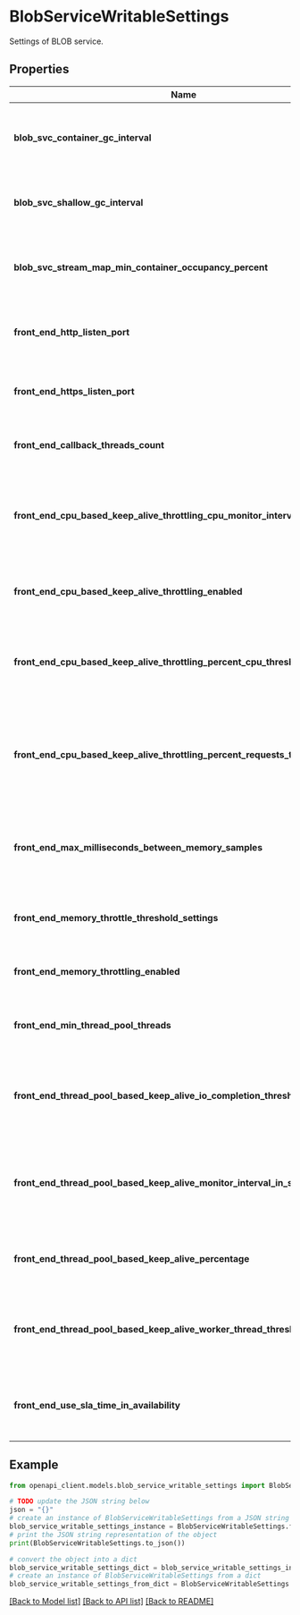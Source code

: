 # BlobServiceWritableSettings

Settings of BLOB service.

## Properties

Name | Type | Description | Notes
------------ | ------------- | ------------- | -------------
**blob_svc_container_gc_interval** | **int** | The interval, in seconds, of container garbage collection. | [optional] [readonly] 
**blob_svc_shallow_gc_interval** | **int** | The interval ,in seconds, of shallow garbage collection. | [optional] [readonly] 
**blob_svc_stream_map_min_container_occupancy_percent** | **int** | The minimal container occupancy percent for stream mapping. | [optional] [readonly] 
**front_end_http_listen_port** | **int** | The HTTP port of the storage service front end. | [optional] 
**front_end_https_listen_port** | **int** | The HTTPs port of the storage service front end. | [optional] 
**front_end_callback_threads_count** | **int** | Front end callback threads count. | [optional] 
**front_end_cpu_based_keep_alive_throttling_cpu_monitor_interval_in_seconds** | **int** | Interval (in second) of CPU monitor for front end CPU based keep-alive throttling. | [optional] 
**front_end_cpu_based_keep_alive_throttling_enabled** | **bool** | Switch of front end CPU based keep-alive throttling. | [optional] 
**front_end_cpu_based_keep_alive_throttling_percent_cpu_threshold** | **float** | Threshold (% percentage) of front end CPU based keep-alive throttling. | [optional] 
**front_end_cpu_based_keep_alive_throttling_percent_requests_to_throttle** | **float** | Threshold (% percentage) of requests to throttle in front end CPU based keep-alive throttling. | [optional] 
**front_end_max_milliseconds_between_memory_samples** | **int** | Maximum interval (in millisecond) between memory samples of front end. | [optional] 
**front_end_memory_throttle_threshold_settings** | **str** | Front end memory throttle threshold settings. | [optional] 
**front_end_memory_throttling_enabled** | **bool** | Switch of front end memory throttling. | [optional] 
**front_end_min_thread_pool_threads** | **int** | Front end minimum number of threads in thread pool. | [optional] 
**front_end_thread_pool_based_keep_alive_io_completion_threshold** | **int** | Threshold of front end thread pool based keep-alive IO completion. | [optional] 
**front_end_thread_pool_based_keep_alive_monitor_interval_in_seconds** | **int** | Monitor interval (in seconds) of front end thread pool based keep-alive monitor. | [optional] 
**front_end_thread_pool_based_keep_alive_percentage** | **float** | Percentage (%) of front end thread pool based keep-alive. | [optional] 
**front_end_thread_pool_based_keep_alive_worker_thread_threshold** | **int** | Threshold of front end thread pool based keep-alive worker thread. | [optional] 
**front_end_use_sla_time_in_availability** | **bool** | Switch of whether front end uses SLA time in availability. | [optional] 

## Example

```python
from openapi_client.models.blob_service_writable_settings import BlobServiceWritableSettings

# TODO update the JSON string below
json = "{}"
# create an instance of BlobServiceWritableSettings from a JSON string
blob_service_writable_settings_instance = BlobServiceWritableSettings.from_json(json)
# print the JSON string representation of the object
print(BlobServiceWritableSettings.to_json())

# convert the object into a dict
blob_service_writable_settings_dict = blob_service_writable_settings_instance.to_dict()
# create an instance of BlobServiceWritableSettings from a dict
blob_service_writable_settings_from_dict = BlobServiceWritableSettings.from_dict(blob_service_writable_settings_dict)
```
[[Back to Model list]](../README.md#documentation-for-models) [[Back to API list]](../README.md#documentation-for-api-endpoints) [[Back to README]](../README.md)


